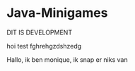 # Java-Minigames

DIT IS DEVELOPMENT

hoi test
fghrehgzdshzedg

Hallo, ik ben monique, ik snap er niks van

